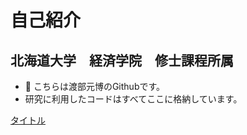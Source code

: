# 自己紹介

## 北海道大学　経済学院　修士課程所属

- 👋 こちらは渡部元博のGithubです。
- 研究に利用したコードはすべてここに格納しています。

[タイトル](URL)
<!---
motti6/motti6 is a ✨ special ✨ repository because its `README.md` (this file) appears on your GitHub profile.
You can click the Preview link to take a look at your changes.
--->
